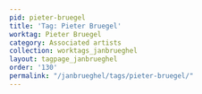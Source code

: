 ```yaml
---
pid: pieter-bruegel
title: 'Tag: Pieter Bruegel'
worktag: Pieter Bruegel
category: Associated artists
collection: worktags_janbrueghel
layout: tagpage_janbrueghel
order: '130'
permalink: "/janbrueghel/tags/pieter-bruegel/"
---
```

